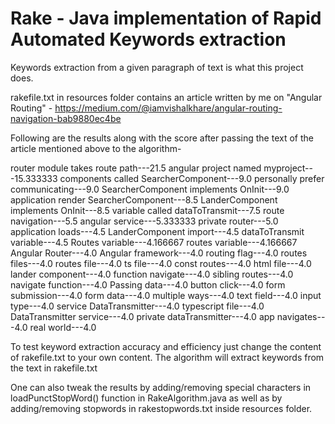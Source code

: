 # Rake - Java implementation of Rapid Automated Keywords extraction

Keywords extraction from a given paragraph of text is what this project does.

rakefile.txt in resources folder contains an article written by me on "Angular Routing" - https://medium.com/@iamvishalkhare/angular-routing-navigation-bab9880ec4be

Following are the results along with the score after passing the text of the article mentioned above to the algorithm-

router module takes route path---21.5
angular project named myproject---15.333333
components called SearcherComponent---9.0
personally prefer communicating---9.0
SearcherComponent implements OnInit---9.0
application render SearcherComponent---8.5
LanderComponent implements OnInit---8.5
variable called dataToTransmit---7.5
route navigation---5.5
angular service---5.333333
private router---5.0
application loads---4.5
LanderComponent import---4.5
dataToTransmit variable---4.5
Routes variable---4.166667
routes variable---4.166667
Angular Router---4.0
Angular framework---4.0
routing flag---4.0
routes files---4.0
routes file---4.0
ts file---4.0
const routes---4.0
html file---4.0
lander component---4.0
function navigate---4.0
sibling routes---4.0
navigate function---4.0
Passing data---4.0
button click---4.0
form submission---4.0
form data---4.0
multiple ways---4.0
text field---4.0
input type---4.0
service DataTransmitter---4.0
typescript file---4.0
DataTransmitter service---4.0
private dataTransmitter---4.0
app navigates---4.0
real world---4.0


To test keyword extraction accuracy and efficiency just change the content of rakefile.txt to your own content. The algorithm will extract keywords from the text in rakefile.txt

One can also tweak the results by adding/removing special characters in loadPunctStopWord() function in RakeAlgorithm.java
as well as by adding/removing stopwords in rakestopwords.txt inside resources folder.
